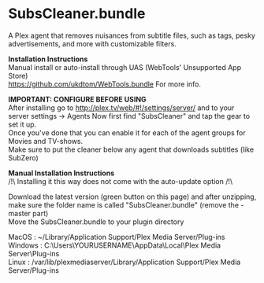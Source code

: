 # SubsCleaner.bundle
A Plex agent that removes nuisances from subtitle files, such as <HTML> tags, pesky advertisements, and more with customizable filters.  

**Installation Instructions**  
Manual install or auto-install through UAS (WebTools' Unsupported App Store)  
https://github.com/ukdtom/WebTools.bundle For more info.

**IMPORTANT: CONFIGURE BEFORE USING**  
After installing go to http://plex.tv/web/#!/settings/server/ and to your server settings → Agents
Now first find "SubsCleaner" and tap the gear to set it up.  
Once you've done that you can enable it for each of the agent groups for Movies and TV-shows.  
Make sure to put the cleaner below any agent that downloads subtitles (like SubZero)

**Manual Installation Instructions**  
/!\ Installing it this way does not come with the auto-update option /!\  

Download the latest version (green button on this page) and after unzipping, make sure the folder name is called "SubsCleaner.bundle" (remove the -master part)  
Move the SubsCleaner.bundle to your plugin directory

MacOS	:	~/Library/Application Support/Plex Media Server/Plug-ins  
Windows	:	C:\Users\YOURUSERNAME\AppData\Local\Plex Media Server\Plug-ins  
Linux	:	/var/lib/plexmediaserver/Library/Application Support/Plex Media Server/Plug-ins  
